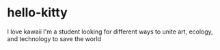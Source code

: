 # hello-kitty
I love kawaii
I'm a student looking for different ways to unite art, ecology, and technology to save the world 
